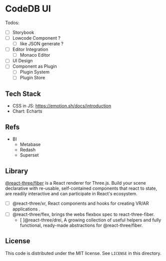 # CodeDB UI

Todos:

- [ ] Storybook
- [ ] Lowcode Component ?
    - [ ] like JSON generate ?
- [ ] Editor Integration
    - [ ] Monaco Editor
- [ ] UI Design
- [ ] Component as Plugin
    - [ ] Plugin System
    - [ ] Plugin Store

## Tech Stack

- CSS in JS: https://emotion.sh/docs/introduction
- Chart: Echarts

## Refs

- BI
  - Metabase
  - Redash
  - Superset

## Library

[@react-three/fiber](https://github.com/pmndrs/react-three-fiber) is a React renderer for Three.js. Build your scene
declarative with re-usable, self-contained components that react to state, are readily interactive and can participate
in React's ecosystem.

- [ ] @react-three/xr, React components and hooks for creating VR/AR applications .
- [ ] @react-three/flex, brings the webs flexbox spec to react-three-fiber.
  - [ ]@react-three/drei, A growing collection of useful helpers and fully functional, ready-made abstractions for
  @react-three/fiber.


## License

This code is distributed under the MIT license. See `LICENSE` in this directory.

